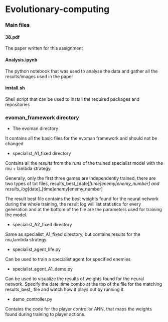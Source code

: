# Evolutionary-computing

### Main files

#### 38.pdf

The paper written for this assignment

#### Analysis.ipynb

The python notebook that was used to analyse the data and gather all the results/images used in the paper

#### install.sh

Shell script that can be used to install the required packages and repositories

### evoman_framework directory

- The evoman directory

It contains all the basic files for the evoman framework and should not be changed

- specialist_A1_fixed directory

Contains all the results from the runs of the trained specialist model with the mu + lambda strategy.

Generally, only the first three games are independently trained, there are two types of txt files,
results_best_[date]_[time]_enemy_[enemy_number] and results_log_[date]_[time]_enemy_[enemy_number]

The result best file contains the best weights found for the neural network during the whole training, the result log will list statistics for every generation and at the bottom of the file are the parameters used for training the model.

- specialist_A2_fixed directory

Same as specialist_A1_fixed directory, but contains results for the mu,lambda strategy.

- specialist_agent_life.py

Can be used to train a specialist agent for specified enemies

- specialist_agent_A1_demo.py

Can be used to visualize the results of weights found for the neural network. Specify the date_time combo at the top of the file for the matching results_best_ file and watch how it plays out by running it.

- demo_controller.py

Contains the code for the player controller ANN, that maps the weights found during training to player actions.